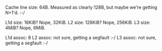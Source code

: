 Cache line size: 64B.
    Measured as clearly 128B, but maybe we're getting N+1'd. :-/

L1d size: 16KiB? Nope, 32KiB.
L2  size: 128KiB? Nope, 256KiB.
L3  size: 4MiB? Nope, 6MiB.

L1d assoc: 8
L2  assoc: not sure, getting a segfault :-/
L3  assoc: not sure, getting a segfault :-/
